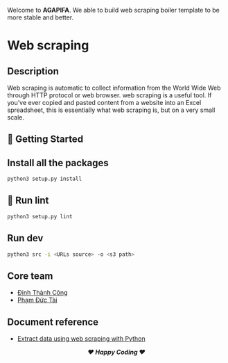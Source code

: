 Welcome to <b>AGAPIFA</b>. We able to build web scraping boiler template to be more stable and better.

# Web scraping

## Description
Web scraping is automatic to collect information from the World Wide Web through HTTP protocol or web browser. web scraping is a useful tool. If you’ve ever copied and pasted content from a website into an Excel spreadsheet, this is essentially what web scraping is, but on a very small scale.


## 🚀 Getting Started
## Install all the packages
``` bash
python3 setup.py install
```

## 🧪 Run lint
``` bash
python3 setup.py lint
```

## Run dev
``` bash
python3 src -i <URLs source> -o <s3 path>
```

## Core team
 - [Đinh Thành Công](https://github.com/thanhcong240295)
 - [Phạm Đức Tài](https://github.com/ducteiiii)

## Document reference
- [Extract data using web scraping with Python](https://www.dinhthanhcong.info/vi/articles/34)

***<p style="text-align: center;">❤️ Happy Coding ❤️</p>***